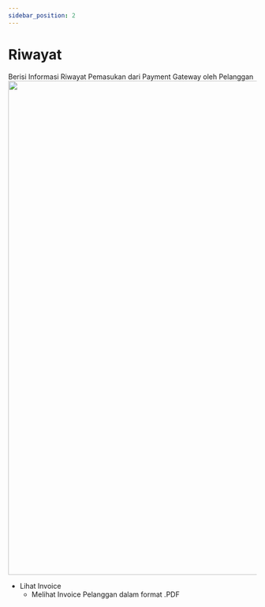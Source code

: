 ```yaml
---
sidebar_position: 2
---
```


# Riwayat 

Berisi Informasi Riwayat Pemasukan dari Payment Gateway oleh Pelanggan
<img src='https://github.com/GMDP-Developers/Billing-ISP/assets/52855068/3dec48ab-98a3-4e04-accf-98f02876d3f0' width='1000px'/> <br/>

* Lihat Invoice
  - Melihat Invoice Pelanggan dalam format .PDF

